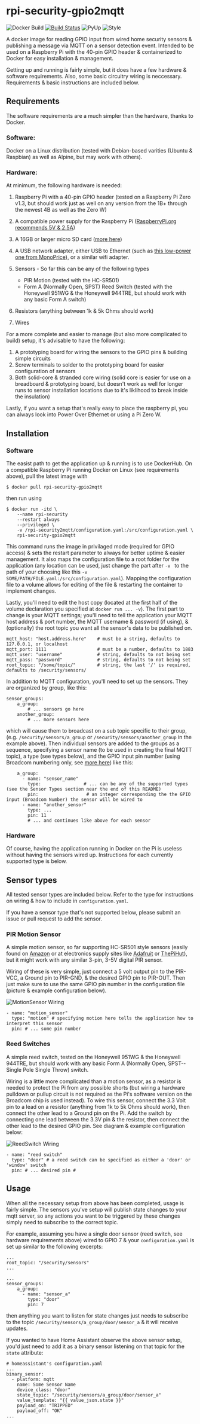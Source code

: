 # rpi-security-gpio2mqtt

![Docker Build](https://img.shields.io/docker/cloud/build/andrewchangdewitt/rpi-security-gpio2mqtt.svg)
[![Build Status](https://travis-ci.com/andrew-chang-dewitt/rpi-security-gpio2mqtt.svg?branch=master)](https://travis-ci.com/andrew-chang-dewitt/rpi-security-gpio2mqtt)
![PyUp](https://pyup.io/repos/github/andrew-chang-dewitt/rpi-security-gpio2mqtt/shield.svg?t=1580550872445)
![Style](https://img.shields.io/badge/code%20style-PEP8-informational)

A docker image for reading GPIO input from wired home security sensors & 
publishing a message via MQTT on a sensor detection event. Intended to be used 
on a Raspberry Pi with the 40-pin GPIO header & containerized to Docker for 
easy installation & management.

Getting up and running is fairly simple, but it does have a few hardware & software
requirements. Also, some basic circuitry wiring is neccessary. Requirements &
basic instructions are included below.

## Requirements

The software requirements are a much simpler than the hardware, thanks to Docker.

### Software:

Docker on a Linux distribution (tested with Debian-based varities (Ubuntu & Raspbian)
as well as Alpine, but may work with others).

### Hardware:

At minimum, the following hardware is needed:

1. Raspberry Pi with a 40-pin GPIO header (tested on a Raspberry Pi Zero v1.3, but
should work just as well on any version from the 1B+ through the newest 4B as well
as the Zero W)
2. A compatible power supply for the Raspberry Pi ([RaspberryPi.org recommends 5V & 2.5A](https://www.raspberrypi.org/documentation/hardware/raspberrypi/power/README.md))
2. A 16GB or larger micro SD card ([more here](https://www.raspberrypi.org/documentation/installation/sd-cards.md))
3. A USB network adapter, either USB to Ethernet (such as [this low-power one from MonoPrice](https://www.monoprice.com/product?c_id=&cp_id=&cs_id=&p_id=9466&sep=1&format=2)),
or a similar wifi adapter.
2. Sensors - So far this can be any of the following types

    - PIR Motion (tested with the HC-SR501)
    - Form A (Normally Open, SPST) Reed Switch (tested with the Honeywell 951WG & the 
    Honeywell 944TRE, but should work with any basic Form A switch)

3. Resistors (anything between 1k & 5k Ohms should work)
3. Wires

For a more complete and easier to manage (but also more complicated to build) setup, it's advisable to have the following:

1. A prototyping board for wiring the sensors to the GPIO pins & building simple circuits
2. Screw terminals to solder to the prototyping board for easier configuration of sensors
3. Both solid-core & stranded core wiring (solid core is easier for use on a breadboard &
prototyping board, but doesn't work as well for longer runs to sensor installation
locations due to it's liklihood to break inside the insulation)

Lastly, if you want a setup that's really easy to place the raspberry pi, you can always look
into Power Over Ethernet or using a Pi Zero W.

## Installation


### Software

The easist path to get the application up & running is to use DockerHub. On a compatible Raspberry Pi
running Docker on Linux (see requirements above), pull the latest image with

```
$ docker pull rpi-security-gpio2mqtt
```

then run using

```
$ docker run -itd \
    --name rpi-security
    --restart always
    --privileged \
    -v /rpi-security2mqtt/configuration.yaml:/src/configuration.yaml \
    rpi-security-gpio2mqtt
```

This command runs the image in privilaged mode (required for GPIO access) & sets the restart parameter to
always for better uptime & easier management. It also maps the configuration file to a root folder for the
application (any location can be used, just change the part after `-v ` to the path of your choosing like
this `-v SOME/PATH/FILE.yaml:/src/configuration.yaml`). Mapping the configuration file to a volume allows
for editing of the file & restarting the container to implement changes.

Lastly, you'll need to edit the host copy (located at the first half of the volume declaration you specified
at `docker run ... -v`). The first part to change is your MQTT settings; you'll need to tell the application
your MQTT host address & port number, the MQTT username & password (if using), & (optionally) the root topic
you want all the sensor's data to be published on.

```
mqtt_host: "host.address.here"    # must be a string, defaults to 127.0.0.1, or localhost
mqtt_port: 1111                   # must be a number, defaults to 1883
mqtt_user: "username"             # string, defaults to not being set
mqtt_pass: "password"             # string, defaults to not being set
root_topic: "/some/topic/"        # string, the last '/' is required, defaults to /security/sensors/
```

In addition to MQTT configuration, you'll need to set up the sensors. They are organized by group, like this:

```
sensor_groups:
    a_group:
        # ... sensors go here
    another_group:
        # ... more sensors here
```

which will cause them to broadcast on a sub topic specific to their group, (e.g. `/security/sensors/a_group`
or `/security/sensors/another_group` in the example above). Then individual sensors are added to the groups
as a sequence, specifying a sensor name (to be used in creating the final MQTT topic), a type (see types below),
and the GPIO input pin number (using Broadcom numbering only, see
[more here](https://www.raspberrypi.org/documentation/usage/gpio/))
like this:

```
    a_group:
      - name: "sensor_name"
        type:                # ... can be any of the supported types (see the Sensor Types section near the end of this README)
        pin:                  # an integer corresponding the the GPIO input (Broadcom Number) the sensor will be wired to
      - name: "another_sensor"
        type: ...
        pin: 11
        # ... and continues like above for each sensor
```

### Hardware

Of course, having the application running in Docker on the Pi is useless without having the sensors wired up.
Instructions for each currently supported type is below.

## Sensor types

All tested sensor types are included below. Refer to the type for instructions on wiring & how to include
in `configuration.yaml`.

If you have a sensor type that's not supported below, please submit an issue or pull request to add the sensor.

### PIR Motion Sensor

A simple motion sensor, so far supporting HC-SR501 style sensors (easily found on
[Amazon](https://www.amazon.com/gp/product/B012ZZ4LPM) or at electronics supply sites like
[Adafruit](https://www.adafruit.com/product/189) or
[ThePiHut](https://thepihut.com/products/pir-infrared-motion-sensor-hc-sr501)),
but it might work with any similar 3-pin, 3-5V digital PIR sensor.

Wiring of these is very simple, just connect a 5 volt output pin to the PIR-VCC, a Ground pin to PIR-GND, &
the desired GPIO pin to PIR-OUT. Then just make sure to use the same GPIO pin number in the configuration file
(picture & example configuration below).

![MotionSensor Wiring](https://raw.githubusercontent.com/andrew-chang-dewitt/rpi-security-gpio2mqtt/documentation/documentation/MotionSensor.png)

```
- name: "motion_sensor"
  type: "motion" # specifying motion here tells the application how to interpret this sensor
  pin: # ... some pin number
```

### Reed Switches

A simple reed switch, tested on the Honeywell 951WG & the Honeywell 944TRE, but should work with any basic
Form A (Normally Open, SPST--Single Pole Single Throw) switch.

Wiring is a little more complicated than a motion sensor, as a resistor is needed to protect the Pi from
any possible shorts (but wiring a hardware pulldown or pullup circuit is not required as the Pi's software
version on the Broadcom chip is used instead). To wire this sensor, connect the 3.3 Volt pin to a lead on
a resistor (anything from 1k to 5k Ohms should work), then connect the other lead to a Ground pin on the Pi.
Add the switch by connecting one lead between the 3.3V pin & the resistor, then connect the other lead to
the desired GPIO pin. See diagram & example configuration below:

![ReedSwitch Wiring](https://raw.githubusercontent.com/andrew-chang-dewitt/rpi-security-gpio2mqtt/documentation/documentation/ReedSwitch.png)

```
- name: "reed switch"
  type: "door" # a reed switch can be specified as either a 'door' or 'window' switch
  pin: # ... desired pin #
```

## Usage

When all the necessary setup from above has been completed, usage is fairly simple. The sensors you've setup 
will publish state changes to your mqtt server, so any actions you want to be triggered by these changes simply 
need to subscribe to the correct topic. 

For example, assuming you have a single door sensor (reed switch, see hardware requirements above) wired to 
GPIO 7 & your `configuration.yaml` is set up similar to the following excerpts:

```
...
root_topic: "/security/sensors"
...

...
sensor_groups:
    a_group:
      - name: "sensor_a"
        type: "door"
        pin: 7
```

then anything you want to listen for state changes just needs to subscribe to the topic `/security/sensors/a_group/door/sensor_a` & it will receive updates.

If you wanted to have Home Assistant observe the above sensor setup, you'd just need to add it as a binary sensor
listening on that topic for the `state` attribute:

```
# homeassistant's configuration.yaml
...
binary_sensor:
  - platform: mqtt
    name: Some Sensor Name
    device_class: "door"
    state_topic: "/security/sensors/a_group/door/sensor_a"
    value_template: "{{ value_json.state }}"
    payload_on: "TRIPPED"
    payload_off: "OK"
...
```
